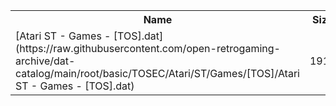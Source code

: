 <table>
<tr><th>Name</th><th>Size</th></tr>
<tr><td>
[Atari ST - Games - [TOS].dat](https://raw.githubusercontent.com/open-retrogaming-archive/dat-catalog/main/root/basic/TOSEC/Atari/ST/Games/[TOS]/Atari ST - Games - [TOS].dat)
</td><td>1916</td></tr>
</table>
